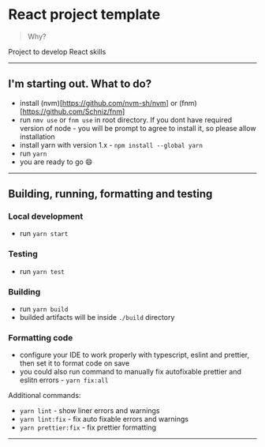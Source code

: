 # React project template

> Why?

Project to develop React skills

---

## I'm starting out. What to do?

- install (nvm)[https://github.com/nvm-sh/nvm] or (fnm)[https://github.com/Schniz/fnm]
- run `nmv use` or `fnm use` in root directory. If you dont have required version of node - you will be prompt to agree
  to install it, so please allow installation
- install yarn with version 1.x - `npm install --global yarn`
- run `yarn`
- you are ready to go 😄

---

## Building, running, formatting and testing

### Local development

- run `yarn start`

### Testing

- run `yarn test`

### Building

- run `yarn build`
- builded artifacts will be inside `./build` directory

### Formatting code

- configure your IDE to work properly with typescript, eslint and prettier, then set it to format code on save
- you could also run command to manually fix autofixable prettier and eslitn errors - `yarn fix:all`

Additional commands:

- `yarn lint` - show liner errors and warnings
- `yarn lint:fix` - fix auto fixable errors and warnings
- `yarn prettier:fix` - fix prettier formatting

---

